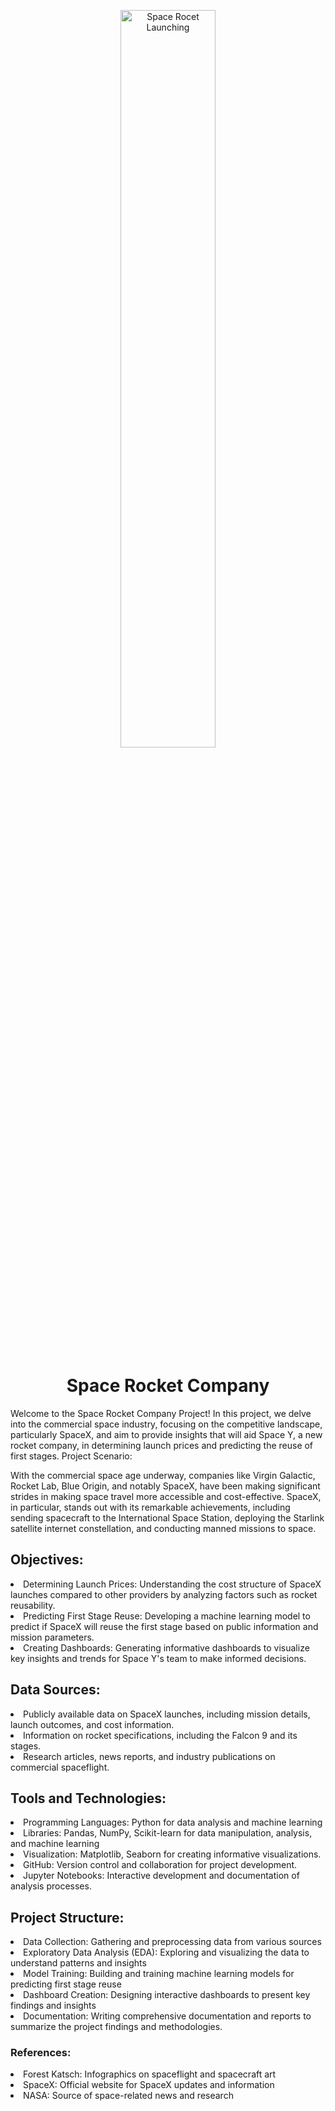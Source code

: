 <p align="center">
  <img src="https://upload.wikimedia.org/wikipedia/commons/thumb/4/41/Space_Shuttle_Columbia_launching.jpg/1200px-Space_Shuttle_Columbia_launching.jpg"
       alt="Space Rocet Launching" width="55%" />


<h1 align="center">Space Rocket Company</h1>

Welcome to the Space Rocket Company Project! In this project, we delve into the commercial space industry, focusing on the competitive landscape, particularly SpaceX, and aim to provide insights that will aid Space Y, a new rocket company, in determining launch prices and predicting the reuse of first stages.
Project Scenario:

With the commercial space age underway, companies like Virgin Galactic, Rocket Lab, Blue Origin, and notably SpaceX, have been making significant strides in making space travel more accessible and cost-effective. SpaceX, in particular, stands out with its remarkable achievements, including sending spacecraft to the International Space Station, deploying the Starlink satellite internet constellation, and conducting manned missions to space.
 
 <h2>Objectives:</h2>

 <li>Determining Launch Prices: Understanding the cost structure of SpaceX launches compared to other providers by analyzing factors such as rocket reusability.</li>
 <li> Predicting First Stage Reuse: Developing a machine learning model to predict if SpaceX will reuse the first stage based on public information and mission parameters.</li>
 <li>Creating Dashboards: Generating informative dashboards to visualize key insights and trends for Space Y's team to make informed decisions.</li>
       
<h2>Data Sources:</h2>
<li>Publicly available data on SpaceX launches, including mission details, launch outcomes, and cost information.</li>
<li>Information on rocket specifications, including the Falcon 9 and its stages.</li>
<li>Research articles, news reports, and industry publications on commercial spaceflight.</li>

  
<h2>Tools and Technologies:</h2>
  <li>Programming Languages: Python for data analysis and machine learning</li>
  <li> Libraries: Pandas, NumPy, Scikit-learn for data manipulation, analysis, and machine learning</li>
  <li>Visualization: Matplotlib, Seaborn for creating informative visualizations.</li>
  <li>GitHub: Version control and collaboration for project development.</li>
  <li>Jupyter Notebooks: Interactive development and documentation of analysis processes.</li>
    
 
<h2>Project Structure:</h2>
  <li>Data Collection: Gathering and preprocessing data from various sources</li>
  <li>Exploratory Data Analysis (EDA): Exploring and visualizing the data to understand patterns and insights</li>
  <li>Model Training: Building and training machine learning models for predicting first stage reuse</li>
   <li>Dashboard Creation: Designing interactive dashboards to present key findings and insights</li>
  <li>Documentation: Writing comprehensive documentation and reports to summarize the project findings and methodologies.</li>
    
<h3>References:</h3>
  <li>Forest Katsch: Infographics on spaceflight and spacecraft art</li>
  <li>SpaceX: Official website for SpaceX updates and information</li>
  <li>NASA: Source of space-related news and research</li>
